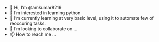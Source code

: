 - 👋 Hi, I’m @amkumar8219
- 👀 I’m interested in learning python
- 🌱 I’m currently learning at very basic level, using it to automate few of reoccuring tasks. 
- 💞️ I’m looking to collaborate on ...
- 📫 How to reach me ...

<!---
amkumar8219/amkumar8219 is a ✨ special ✨ repository because its `README.md` (this file) appears on your GitHub profile.
You can click the Preview link to take a look at your changes.
--->

